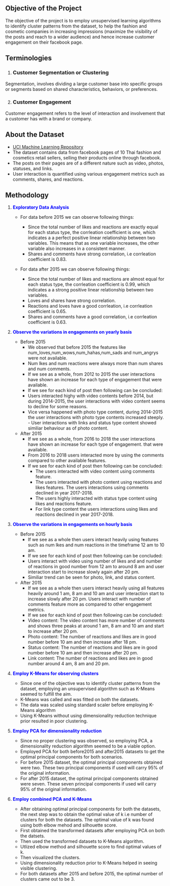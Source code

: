 ## Objective of the Project
The objective of the project is to employ unsupervised learning algorithms to identify cluster patterns from the dataset, to help the fashion and cosmetic companies in increasing impressions (maximize the visibility of the posts and reach to a wider audience) and hence increase customer engagement on their  facebook page.

## Terminologies
1. ### Customer Segmentation or Clustering
Segmentation, involves dividing a large customer base into specific groups or segments based on shared characteristics, behaviors, or preferences. 

2. ### Customer Engagement
Customer engagement refers to the level of interaction and involvement that a customer has with a brand or company.

## About the Dataset
- [UCI Machine Learning Repository](https://archive.ics.uci.edu/dataset/488/facebook+live+sellers+in+thailand)
- The dataset contains data from facebook pages of 10 Thai fashion and cosmetics retail sellers, selling their products online through facebook. 
- The posts on their pages are of a different nature such as video, photos, statuses, and links. 
- User interaction is quantified using various engagement metrics such as comments, shares, and reactions.

## Methodology
1. <font color="blue">**Exploratory Data Analysis**</font>
      - For data before 2015 we can observe following things:
         - Since the total number of likes and reactions are exactly equal for each status type, the corrleation coefficient is            one, which indicates a a perfect positive linear relationship between two variables. This means that as one variable            increases, the other variable also increases in a consistent manner.  
        - Shares and comments have strong correlation, i.e corrleation coefficient is 0.83.

      - For data after 2015 we can observe following things:
         - Since the total number of likes and reactions are almost equal for each status type, the corrleation coefficient is              0.99, which indicates a a strong positive linear relationship between two variables.   
        - Loves and shares have strong correlation.
        - Reactions and loves have a good corrleation, i.e corrleation coefficient is 0.65.
        - Shares and comments have a good correlation, i.e corrleation coefficient is 0.63.
        
2. <font color="blue">**Observe the variations in engagements on yearly basis**</font>
    - Before 2015
        - We observed that before 2015 the features like num_loves,num_wows,num_hahas,num_sads and num_angrys were not                     available.
        - Num lkes and num reactions were always more than num shares and num comments.
        - If we see as a whole, from 2012 to 2015 the user interactions have shown an increase for each type of engagement                 that were available. 
        - If we see for each kind of post then following can be concluded:
        - Users interacted highy with video contents before 2014, but during 2014-2015, the user interactions with video
                  content seems to decline for some reasons.
        - Vice versa happened with photo type content, during 2014-2015 the user interactions with photo type contents                     increased steeply. 
                - User interactions with links and status type content showed similiar behaviour as of photo content.
    - After 2015
        - If we see as a whole, from 2016 to 2018 the user interactions have shown an increase for each type of engagement.                that were available. 
        - From 2016 to 2018 users interacted more by using the comments compared to other available features.
         - If we see for each kind of post then following can be concluded:
            - The users interacted with video content using comments feature.
            - The users interacted with photo content using reactions and likes features. The users interactions using                         comments declined in year 2017-2018.
            - The users highly interacted with status type content using likes and reactions feature.
            - For link type content the users interactions using likes and reactions declined in year 2017-2018.
                
3. <font color="blue">**Observe the variations in engagements on hourly basis**</font>
    - Before 2015
        - If we see as a whole then users interact heavily using features such as num lkes and num reactions in the                       timeframe 12 am to 10 am. 
        - If we see for each kind of post then following can be concluded:
        - Users interact with video using number of likes and and number of reactions in good number from 12 am to                         around 8 am and user interaction start to increase slowly again after 20 pm.
        - Similiar trend can be seen for photo, link, and status content.
    - After 2015
        -  If we see as a whole then users interact heavily using all features heavily around 1 am, 8 am and 10 am and user                interaction start to increase slowly after 20 pm. Users interact with number of comments feature more as                        compared to other engagement metrics.
        - If we see for each kind of post then following can be concluded:
        - Video content: The video content has more number of comments and shows three peaks at around 1 am, 8 am and                     10 am and start to increase after 20 pm.
        - Photo content: The number of reactions and likes are in good number before 10 am and then increase after 18                     pm.
        - Status content: The number of reactions and likes are in good number before 10 am and then increase after 20                     pm.
        - Link content: The number of reactions and likes are in good number around 4 am, 8 am and 20 pm.

4. <font color="blue">**Employ K-Means for observing clusters**</font>
    - Since one of the objective was to identify cluster patterns from the dataset, employing an unsupervised algorithm such           as K-Means seemed to fulfill the aim.
    - K-Means was called and was fitted on both the datasets.
    - The data was scaled using standard scaler before employing K-Means algorithm  
    - Using K-Means without using dimensionality reduction technique prior resulted in poor clustering.

5. <font color="blue">**Employ PCA for dimensionality reduction**</font>
    - Since no proper clustering was observed, so employing PCA, a dimensionality reduction algorithm seemed to be a viable                 option.
     - Employed PCA for both before2015 and after2015 datasets to get the optimal principal components for both scenarios.
    - For before 2015 dataset, the optimal principal components obtained were two. These two principal components if used              will carry 95% of the original information.
    - For after 2015 dataset, the optimal principal components obtained were seven. These seven principal components if                used will carry 95% of the original information.
6. <font color="blue">**Employ combined PCA and K-Means**</font>
    - After obtaining optimal principal components for both the datasets, the next step was to obtain the optimal value of k i.e number of clusters for both the datasets. The optimal value of k was found using both elbow mehod and silhouette score.
    - First obtained the transformed datasets after employing PCA on both the datsets.
    - Then used the transformed datasets to K-Means algorithm.
    - Utlized elbow method and silhouette score to find optimal values of k.
    - Then visualized the clusters.
    - Using dimensionality reduction prior to K-Means helped in seeing visible clustering.
    - For both datasets after 2015 and before 2015, the optimal number of clusters came out to be 3.